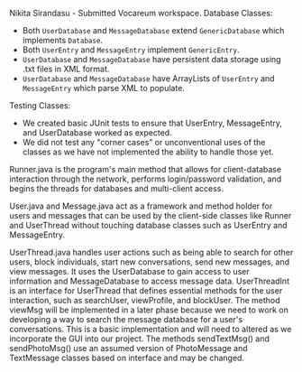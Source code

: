 Nikita Sirandasu - Submitted Vocareum workspace.
Database Classes:
- Both `UserDatabase` and `MessageDatabase` extend `GenericDatabase` which implements `Database`. 
- Both `UserEntry` and `MessageEntry` implement `GenericEntry`.
- `UserDatabase` and `MessageDatabase` have persistent data storage using .txt files in XML format. 
- `UserDatabase` and `MessageDatabase` have ArrayLists of `UserEntry` and `MessageEntry` which parse XML to populate.

Testing Classes:
- We created basic JUnit tests to ensure that UserEntry, MessageEntry, and UserDatabase worked as expected. 
- We did not test any "corner cases" or unconventional uses of the classes as we have not implemented the ability to handle those yet.

Runner.java is the program's main method that allows for client-database interaction through the network, performs login/password validation, and begins the threads for databases and multi-client access. 

User.java and Message.java act as a framework and method holder for users and messages that can be used by the client-side classes like Runner and UserThread without touching database classes such as UserEntry and MessageEntry.

UserThread.java handles user actions such as being able to search for other users, block individuals, start new conversations, send new messages, and view messages. It uses the UserDatabase to gain access to user information and MessageDatabase to access message data. UserThreadInt is an interface for UserThread that defines essential methods for the user interaction, such as searchUser, viewProfile, and blockUser. The method viewMsg will be implemented in a later phase because we need to work on developing a way to search the message database for a user's conversations. This is a basic implementation and will need to altered as we incorporate the GUI into our project. The methods sendTextMsg() and sendPhotoMsg() use an assumed version of PhotoMessage and TextMessage classes based on interface and may be changed.

